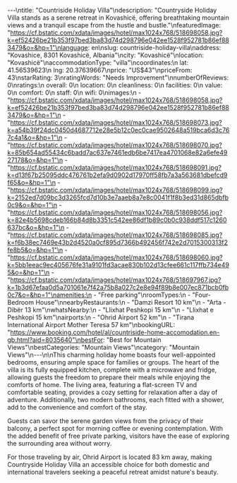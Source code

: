 ---\ntitle: "Countriside Holiday Villa"\ndescription: "Countryside Holiday Villa stands as a serene retreat in Kovashicë, offering breathtaking mountain views and a tranquil escape from the hustle and bustle."\nfeaturedImage: "https://cf.bstatic.com/xdata/images/hotel/max1024x768/518698058.jpg?k=ef52426be21b353f97bed3ba83d74d298796e042ee1528f952781b86ef883479&o=&hp=1"\nlanguage: en\nslug: countriside-holiday-villa\naddress: "Kovashice, 8301 Kovashicë, Albania"\ncity: "Kovashicë"\nlocation: "Kovashicë"\naccommodationType: "villa"\ncoordinates:\n  lat: 41.56539623\n  lng: 20.37639667\nprice: "US$43"\npriceFrom: 43\nstarRating: 3\nratingWords: "Needs Improvement"\nnumberOfReviews: 0\nratings:\n  overall: 0\n  location: 0\n  cleanliness: 0\n  facilities: 0\n  value: 0\n  comfort: 0\n  staff: 0\n  wifi: 0\nimages:\n  - "https://cf.bstatic.com/xdata/images/hotel/max1024x768/518698058.jpg?k=ef52426be21b353f97bed3ba83d74d298796e042ee1528f952781b86ef883479&o=&hp=1"\n  - "https://cf.bstatic.com/xdata/images/hotel/max1024x768/518698073.jpg?k=a54b39f24dc0450d4687712e28e5b12c0ec0cae9502648a519bca6d3c767c4a1&o=&hp=1"\n  - "https://cf.bstatic.com/xdata/images/hotel/max1024x768/518698070.jpg?k=85b654ad55434c6badd7ac637e7461edb6be7417ea4701068e82a6efe4927178&o=&hp=1"\n  - "https://cf.bstatic.com/xdata/images/hotel/max1024x768/518698091.jpg?k=d13f67b25095ddc476761b2efa9d0902d17970ff58fb7a3a563681dbefcd9f65&o=&hp=1"\n  - "https://cf.bstatic.com/xdata/images/hotel/max1024x768/518698099.jpg?k=2152ed7d09bc3d3265fcd7d10b3e7aaeb8a7e8c0041f1f8b3ed31d865dbfb0c9&o=&hp=1"\n  - "https://cf.bstatic.com/xdata/images/hotel/max1024x768/518698056.jpg?k=82e4b5698cdeb166b84d8b3351c542ee86df1b89c0b0c938ddf517c1260637bc&o=&hp=1"\n  - "https://cf.bstatic.com/xdata/images/hotel/max1024x768/518698085.jpg?k=f6b38ec7469e43b2d4520a0cf895d7366b492456f742e2d7015300313f2fe8b5&o=&hp=1"\n  - "https://cf.bstatic.com/xdata/images/hotel/max1024x768/518698060.jpg?k=5bb1eeac9ec405676fe31a9101fd3acae830b102d13cfee661c117ffb734e495&o=&hp=1"\n  - "https://cf.bstatic.com/xdata/images/hotel/max1024x768/518697967.jpg?k=1b3d67efaa0d5a701061e7f42a75b8a027c2e8e94f89b8e007ec871bcb0fb0c7&o=&hp=1"\namenities:\n  - "Free parking"\nroomTypes:\n  - "Four-Bedroom House"\nnearbyRestaurants:\n  - "Damzi Resort 10 km"\n  - "Arta - Dibër 13 km"\nwhatsNearby:\n  - "Llixhat Peshkopi 15 km"\n  - "Llixhat e Peshkopi 15 km"\nairports:\n  - "Ohrid Airport 52 km"\n  - "Tirana International Airport Mother Teresa 57 km"\nbookingURL: "https://www.booking.com/hotel/al/countriside-home-accomodation.en-gb.html?aid=8035640"\nbestFor: "Best for Mountain Views"\nbestCategories: "Mountain Views"\ncategory: "Mountain Views"\n---\n\nThis charming holiday home boasts four well-appointed bedrooms, ensuring ample space for families or groups. The heart of the villa is its fully equipped kitchen, complete with a microwave and fridge, allowing guests the freedom to prepare their meals while enjoying the comforts of home. The living area, featuring a flat-screen TV and comfortable seating, provides a cozy setting for relaxation after a day of adventure. Additionally, two modern bathrooms, each fitted with a shower, add to the convenience and comfort of the stay.

Guests can savor the serene garden views from the privacy of their balcony, a perfect spot for morning coffee or evening contemplation. With the added benefit of free private parking, visitors have the ease of exploring the surrounding area without worry.

For those traveling by air, Ohrid Airport is located 83 km away, making Countryside Holiday Villa an accessible choice for both domestic and international travelers seeking a peaceful retreat amidst nature's beauty.
